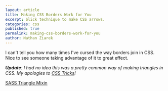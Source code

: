 ```yaml
---
layout: article
title: Making CSS Borders Work for You
excerpt: Slick technique to make CSS arrows.
categories: css
published: true
permalink: making-css-borders-work-for-you
author: Nathan Ziarek
---
```


I can't tell you how many times I've cursed the way borders join in CSS. Nice to see someone taking advantage of it to great effect.

_**Update**: I had no idea this was a pretty common way of making triangles in CSS. My apologies to [CSS Tricks][2]!_

[SASS Triangle Mixin](http://minimalmonkey.com/sass-triangle-mixin/)

[2]: http://css-tricks.com/snippets/css/css-triangle/
